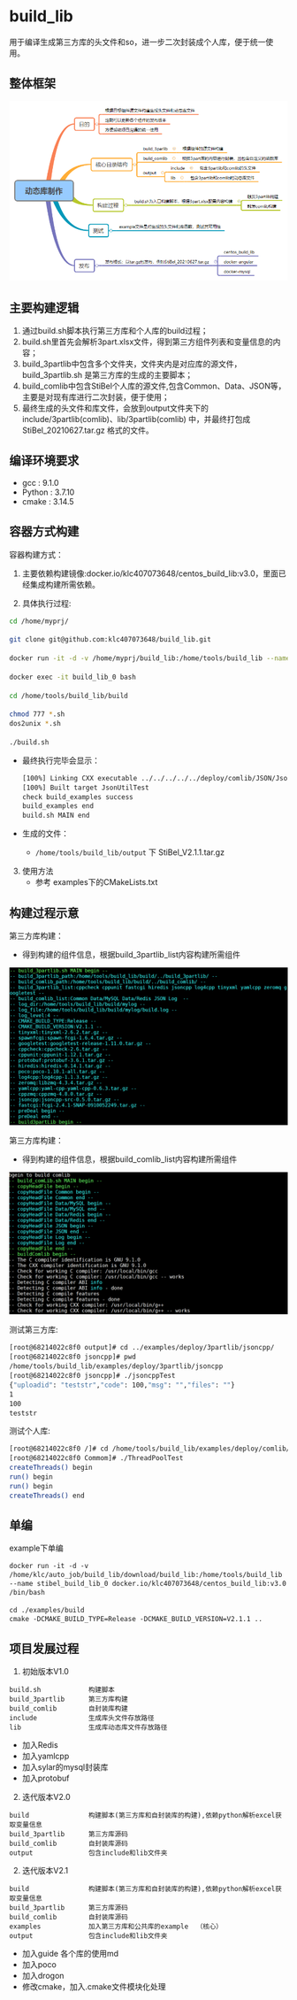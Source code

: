 # build_lib

用于编译生成第三方库的头文件和so，进一步二次封装成个人库，便于统一使用。

## 整体框架

 ![动态库制作](./guide/images/动态库制作.png)


## 主要构建逻辑

1. 通过build.sh脚本执行第三方库和个人库的build过程；
2. build.sh里首先会解析3part.xlsx文件，得到第三方组件列表和变量信息的内容；
3. build_3partlib中包含多个文件夹，文件夹内是对应库的源文件，build_3partlib.sh 是第三方库的生成的主要脚本；
4. build_comlib中包含StiBel个人库的源文件,包含Common、Data、JSON等，主要是对现有库进行二次封装，便于使用；
5. 最终生成的头文件和库文件，会放到output文件夹下的include/3partlib(comlib)、lib/3partlib(comlib) 中，并最终打包成 StiBel_20210627.tar.gz 格式的文件。

## 编译环境要求

* gcc : 9.1.0
* Python : 3.7.10
* cmake : 3.14.5

## 容器方式构建

容器构建方式：

1. 主要依赖构建镜像:docker.io/klc407073648/centos_build_lib:v3.0，里面已经集成构建所需依赖。

2. 具体执行过程:

```bash
cd /home/myprj/

git clone git@github.com:klc407073648/build_lib.git

docker run -it -d -v /home/myprj/build_lib:/home/tools/build_lib --name build_lib_0 docker.io/klc407073648/centos_build_lib:v3.0 /bin/bash

docker exec -it build_lib_0 bash

cd /home/tools/build_lib/build

chmod 777 *.sh
dos2unix *.sh

./build.sh
```

* 最终执行完毕会显示：

  ```bash
  [100%] Linking CXX executable ../../../../../deploy/comlib/JSON/JsonUtilTest
  [100%] Built target JsonUtilTest
  check build_examples success
  build_examples end
  build.sh MAIN end
  ```

* 生成的文件：
  * `/home/tools/build_lib/output` 下 StiBel_V2.1.1.tar.gz

3. 使用方法
   * 参考 examples下的CMakeLists.txt

## 构建过程示意

第三方库构建：

* 得到构建的组件信息，根据build_3partlib_list内容构建所需组件

![第三方库构建](./guide/images/第三方库构建.png)

第三方库构建：

* 得到构建的组件信息，根据build_comlib_list内容构建所需组件

![个人库构建](./guide/images/个人库构建.png)

测试第三方库:

```bash
[root@68214022c8f0 output]# cd ../examples/deploy/3partlib/jsoncpp/
[root@68214022c8f0 jsoncpp]# pwd
/home/tools/build_lib/examples/deploy/3partlib/jsoncpp
[root@68214022c8f0 jsoncpp]# ./jsoncppTest
{"uploadid": "teststr","code": 100,"msg": "","files": ""}
1
100
teststr
```

测试个人库:
```bash
[root@68214022c8f0 /]# cd /home/tools/build_lib/examples/deploy/comlib/Commom/
[root@68214022c8f0 Commom]# ./ThreadPoolTest
createThreads() begin
run() begin
run() begin
createThreads() end
```

## 单编

example下单编

```
docker run -it -d -v /home/klc/auto_job/build_lib/download/build_lib:/home/tools/build_lib --name stibel_build_lib_0 docker.io/klc407073648/centos_build_lib:v3.0 /bin/bash
    
cd ./examples/build
cmake -DCMAKE_BUILD_TYPE=Release -DCMAKE_BUILD_VERSION=V2.1.1 ..
```

## 项目发展过程

1. 初始版本V1.0

```
build.sh            构建脚本
build_3partlib      第三方库构建
build_comlib        自封装库构建
include             生成库头文件存放路径
lib                 生成库动态库文件存放路径
```

* 加入Redis
* 加入yamlcpp
* 加入sylar的mysql封装库
* 加入protobuf

2. 迭代版本V2.0

```
build               构建脚本(第三方库和自封装库的构建),依赖python解析excel获取变量信息
build_3partlib      第三方库源码
build_comlib        自封装库源码
output              包含include和lib文件夹
```

2. 迭代版本V2.1

```
build               构建脚本(第三方库和自封装库的构建),依赖python解析excel获取变量信息
build_3partlib      第三方库源码
build_comlib        自封装库源码
examples            加入第三方库和公共库的example  （核心）
output              包含include和lib文件夹
```

* 加入guide 各个库的使用md
* 加入poco
* 加入drogon
* 修改cmake，加入.cmake文件模块化处理